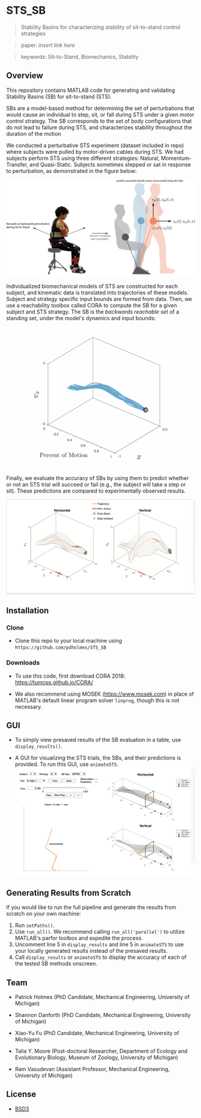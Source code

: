 # STS_SB

> Stability Basins for characterizing stability of sit-to-stand control strategies

> paper: *insert link here*

> keywords: Sit-to-Stand, Biomechanics, Stability

## Overview

This repository contains MATLAB code for generating and validating Stability Basins (SB) for sit-to-stand (STS).

SBs are a model-based method for determining the set of perturbations that would cause an individual to step, sit, or fall during STS under a given motor control strategy. The SB corresponds to the set of body configurations that do not lead to failure during STS, and characterizes stability throughout the duration of the motion

We conducted a perturbative STS experiment (dataset included in repo) where subjects were pulled by motor-driven cables during STS.
We had subjects perform STS using three different strategies: Natural, Momentum-Transfer, and Quasi-Static.
Subjects sometimes stepped or sat in response to perturbation, as demonstrated in the figure below:

![](https://github.com/pdholmes/STS_SB/blob/master/images/models.png "STS cartoon")

Individualized biomechanical models of STS are constructed for each subject, and kinematic data is translated into trajectories of these models.
Subject and strategy specific input bounds are formed from data.
Then, we use a reachability toolbox called CORA to compute the SB for a given subject and STS strategy.
The SB is the *backwards reachable set* of a standing set, under the model's dynamics and input bounds:

![](https://github.com/pdholmes/STS_SB/blob/master/images/backprop_x.gif "BRS")

Finally, we evaluate the accuracy of SBs by using them to predict whether or not an STS trial will succeed or fail (e.g., the subject will take a step or sit).
These predictions are compared to experimentally observed results.

![](https://github.com/pdholmes/STS_SB/blob/master/images/JRSI_basin_step.png "SB predicts step will occur")

## Installation
### Clone
- Clone this repo to your local machine using `https://github.com/pdholmes/STS_SB`
### Downloads
- To use this code, first download CORA 2018: https://tumcps.github.io/CORA/

- We also recommend using MOSEK (https://www.mosek.com) in place of MATLAB's default linear program solver `linprog`, though this is not necessary.
## GUI
- To simply view presaved results of the SB evaluation in a table, use `display_results()`.

- A GUI for visualizing the STS trials, the SBs, and their predictions is provided. To run this GUI, use `animateSTS`.
![](https://github.com/pdholmes/STS_SB/blob/master/images/GUI_example.png "GUI for visualizing STS results")
## Generating Results from Scratch
If you would like to run the full pipeline and generate the results from scratch on your own machine:
1) Run `setPaths()`.
2) Use `run_all()`. We recommend calling `run_all('parallel')` to utilize MATLAB's parfor toolbox and expedite the process.
3) Uncomment line 5 in `display_results` and line 5 in `animateSTS` to use your locally generated results instead of the presaved results.
4) Call `display_results` or `animateSTS` to display the accuracy of each of the tested SB methods onscreen.
## Team
- Patrick Holmes (PhD Candidate, Mechanical Engineering, University of Michigan)

- Shannon Danforth (PhD Candidate, Mechanical Engineering, University of Michigan)

- Xiao-Yu Fu (PhD Candidate, Mechanical Engineering, University of Michigan)
- Talia Y. Moore (Post-doctoral Researcher, Department of Ecology and Evolutionary Biology, Museum of Zoology, University of Michigan)
- Ram Vasudevan (Assistant Professor, Mechanical Engineering, University of Michigan)

## License
- [BSD3](https://opensource.org/licenses/BSD-3-Clause)
